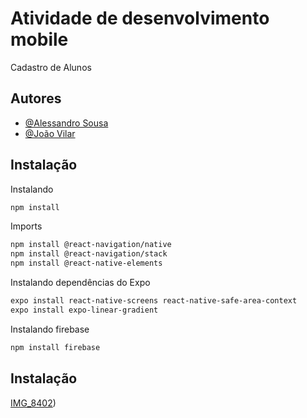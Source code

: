
# Atividade de desenvolvimento mobile

Cadastro de Alunos 


## Autores

- [@Alessandro Sousa](https://github.com/AlessandroSousaa)
- [@João Vilar](https://github.com/BrancoVil)

## Instalação

Instalando

```bash
npm install 
```

Imports

```bash
npm install @react-navigation/native
npm install @react-navigation/stack
npm install @react-native-elements
```

Instalando dependências do Expo
```bash
expo install react-native-screens react-native-safe-area-context
expo install expo-linear-gradient
```


Instalando firebase
```bash
npm install firebase
```

## Instalação
[IMG_8402](https://user-images.githubusercontent.com/92834495/171284543-3f9ff8ec-5491-4ef8-866c-3dfc6f14bcbe.PNG))

